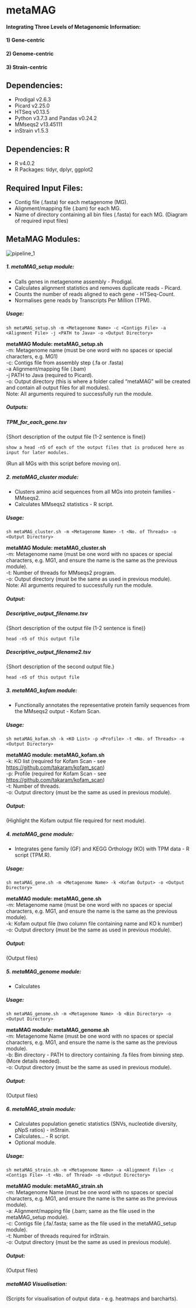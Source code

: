 # **metaMAG**
#### Integrating Three Levels of Metagenomic Information: 
#### 1) Gene-centric
#### 2) Genome-centric
#### 3) Strain-centric


## **Dependencies:**
* Prodigal v2.6.3
* Picard v2.25.0
* HTSeq v0.13.5
* Python v3.7.3 and Pandas v0.24.2
* MMseqs2 v13.45111
* inStrain v1.5.3
## **Dependencies: R**
* R v4.0.2
* R Packages: tidyr, dplyr, ggplot2


## **Required Input Files:**
* Contig file (.fasta) for each metagenome (MG).
* Alignment/mapping file (.bam) for each MG.
* Name of directory containing all bin files (.fasta) for each MG.
(Diagram of required input files)


## **MetaMAG Modules:**
![pipeline_1](https://github.com/coreykirkland/metaMAG_test/blob/435a268749c2a8f9fab12c7302aefce3bf1f6f2a/metaMAG.drawio(1).svg)

##### 1. metaMAG_setup module:
* Calls genes in metagenome assembly - Prodigal.
* Calculates alignment statistics and removes duplicate reads - Picard.
* Counts the number of reads aligned to each gene - HTSeq-Count.
* Normalises gene reads by Transcripts Per Million (TPM).

##### Usage:
```
sh metaMAG_setup.sh -m <Metagenome Name> -c <Contigs File> -a <Alignment File> -j <PATH to Java> -o <Output Directory>
```
**metaMAG Module: metaMAG_setup.sh**  
-m: Metagenome name (must be one word with no spaces or special characters, e.g. MG1)  
-c: Contigs file from assembly step (.fa or .fasta)  
-a Alignment/mapping file (.bam)  
-j PATH to Java (required to Picard).  
-o: Output directory (this is where a folder called “metaMAG” will be created and contain all output files for all modules).  
Note: All arguments required to successfully run the module.  

##### Outputs:
##### TPM_for_each_gene.tsv
 {Short description of the output file (1-2 sentence is fine)}
```
show a head -n5 of each of the output files that is produced here as input for later modules.
```
(Run all MGs with this script before moving on).

##### 2. metaMAG_cluster module:
* Clusters amino acid sequences from all MGs into protein families - MMseqs2.
* Calculates MMseqs2 statistics - R script.

##### Usage:
```
sh metaMAG_cluster.sh -m <Metagenome Name> -t <No. of Threads> -o <Output Directory>
```
**metaMAG Module: metaMAG_cluster.sh**  
-m: Metagenome name (must be one word with no spaces or special characters, e.g. MG1, and ensure the name is the same as the previous module).  
-t: Number of threads for MMseqs2 program.  
-o: Output directory (must be the same as used in previous module).  
Note: All arguments required to successfully run the module.  

##### Output:
##### Descriptive_output_filename.tsv
 {Short description of the output file (1-2 sentence is fine)}
```
head -n5 of this output file
```
##### Descriptive_output_filename2.tsv
 {Short description of the second output file.}
```
head -n5 of this output file
```


##### 3. metaMAG_kofam module:
* Functionally annotates the representative protein family sequences from the MMseqs2 output - Kofam Scan.

##### Usage:
```
sh metaMAG_kofam.sh -k <KO List> -p <Profile> -t <No. of Threads> -o <Output Directory>
```
**metaMAG module: metaMAG_kofam.sh**  
-k: KO list (required for Kofam Scan - see https://github.com/takaram/kofam_scan)  
-p: Profile (required for Kofam Scan - see https://github.com/takaram/kofam_scan)  
-t: Number of threads.  
-o: Output directory (must be the same as used in previous module).  

##### Output:
(Highlight the Kofam output file required for next module).



##### 4. metaMAG_gene module:
* Integrates gene family (GF) and KEGG Orthology (KO) with TPM data - R script (TPM.R).

##### Usage:
```
sh metaMAG_gene.sh -m <Metagenome Name> -k <Kofam Output> -o <Output Directory>
```
**metaMAG module: metaMAG_gene.sh**  
-m: Metagenome name (must be one word with no spaces or special characters, e.g. MG1, and ensure the name is the same as the previous module).  
-k: Kofam output file (two column file containing name and KO k number)  
-o: Output directory (must be the same as used in previous module).  

##### Output:
(Output files)


##### 5. metaMAG_genome module:
* Calculates 

##### Usage:
```
sh metaMAG_genome.sh -m <Metagenome Name> -b <Bin Directory> -o <Output Directory>
```
**metaMAG module: metaMAG_genome.sh**  
-m: Metagenome Name (must be one word with no spaces or special characters, e.g. MG1, and ensure the name is the same as the previous module).  
-b: Bin directory - PATH to directory containing .fa files from binning step. (More details needed).  
-o: Output directory (must be the same as used in previous module).  

##### Output:
(Output files)


##### 6. metaMAG_strain module:
* Calculates population genetic statistics (SNVs, nucleotide diversity, pNpS ratios) - inStrain.
* Calculates... - R script.
* Optional module.

##### Usage:
```
sh metaMAG_strain.sh -m <Metagenome Name> -a <Alignment File> -c <Contigs File> -t <No. of Thread> -o <Output Directory>
```
**metaMAG module: metaMAG_strain.sh**  
-m: Metagenome Name (must be one word with no spaces or special characters, e.g. MG1, and ensure the name is the same as the previous module).  
-a: Alignment/mapping file (.bam; same as the file used in the metaMAG_setup module).  
-c: Contigs file (.fa/.fasta; same as the file used in the metaMAG_setup module).  
-t: Number of threads required for inStrain.  
-o: Output directory (must be the same as used in previous module).  

##### Output:
(Output files)


##### metaMAG Visualisation:  
(Scripts for visualisation of output data - e.g. heatmaps and barcharts).

